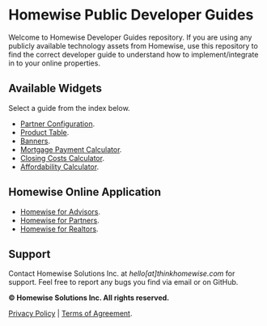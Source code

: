 # Homewise Public Developer Guides
Welcome to Homewise Developer Guides repository. If you are using any publicly available technology assets from Homewise,
use this repository to find the correct developer guide to understand how to implement/integrate in to your online 
properties. 

## Available Widgets
Select a guide from the index below.

- [Partner Configuration](./partner/configuration.md).
- [Product Table](./product_table/embed.md).
- [Banners](./banners/embed.md).
- [Mortgage Payment Calculator](./mortgage_payment_calculator/embed.md).
- [Closing Costs Calculator](./closing_costs_calculator/embed.md).
- [Affordability Calculator](./affordability_calculator/embed.md).

## Homewise Online Application
- [Homewise for Advisors](./homewise-advisors/embed.md).
- [Homewise for Partners](./homewise-partners/embed.md).
- [Homewise for Realtors](./homewise-realtors/embed.md).

## Support
Contact Homewise Solutions Inc. at *hello[at]thinkhomewise.com* for support. Feel free to report any bugs you find via 
email or on GitHub.

**© Homewise Solutions Inc. All rights reserved.**

[Privacy Policy](https://thinkhomewise.com/page/privacy/) | [Terms of Agreement](https://thinkhomewise.com/page/terms/).